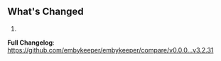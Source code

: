 ## What's Changed

1.

**Full Changelog**: https://github.com/embykeeper/embykeeper/compare/v0.0.0...v3.2.31
